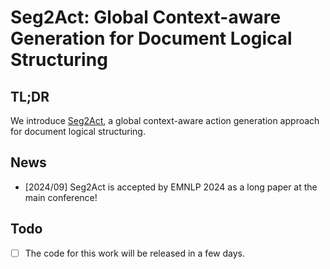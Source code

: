 # Seg2Act: Global Context-aware Generation for Document Logical Structuring


## TL;DR

We introduce [Seg2Act](https://arxiv.org/abs/2410.06802), a global context-aware action generation approach for document logical structuring.

## News

* [2024/09] Seg2Act is accepted by EMNLP 2024 as a long paper at the main conference!

## Todo

- [ ] The code for this work will be released in a few days.
